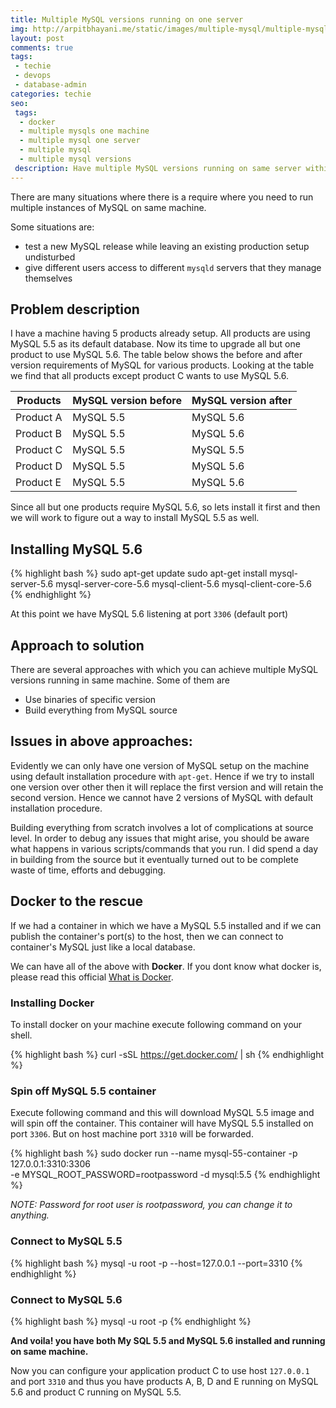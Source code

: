 ```yaml
---
title: Multiple MySQL versions running on one server
img: http://arpitbhayani.me/static/images/multiple-mysql/multiple-mysql.jpg
layout: post
comments: true
tags:
 - techie
 - devops
 - database-admin
categories: techie
seo:
 tags:
  - docker
  - multiple mysqls one machine
  - multiple mysql one server
  - multiple mysql
  - multiple mysql versions
 description: Have multiple MySQL versions running on same server within 5 minutes.
---
```


There are many situations where there is a require where you need to run multiple instances of MySQL on same machine.

Some situations are:

- test a new MySQL release while leaving an existing production setup undisturbed
- give different users access to different `mysqld` servers that they manage themselves

## Problem description
I have a machine having 5 products already setup. All products are using MySQL 5.5 as its default database. Now its time to upgrade all but one product to use MySQL 5.6. The table below shows the before and after version requirements of MySQL for various products. Looking at the table we find that all products except product C wants to use MySQL 5.6.

<table class="ui small table">
<thead>
    <th>Products</th>
    <th>MySQL version before</th>
    <th>MySQL version after</th>
</thead>
<tbody>
     <tr>
         <td>Product A</td>
         <td>MySQL 5.5</td>
         <td>MySQL 5.6</td>
     </tr>
     <tr>
         <td>Product B</td>
         <td>MySQL 5.5</td>
         <td>MySQL 5.6</td>
     </tr>
     <tr class="negative">
         <td>Product C</td>
         <td>MySQL 5.5</td>
         <td>MySQL 5.5</td>
     </tr>
     <tr>
         <td>Product D</td>
         <td>MySQL 5.5</td>
         <td>MySQL 5.6</td>
     </tr>
     <tr>
         <td>Product E</td>
         <td>MySQL 5.5</td>
         <td>MySQL 5.6</td>
     </tr>
</tbody>
</table>

Since all but one products require MySQL 5.6, so lets install it first and then we will work to figure out a way to install MySQL 5.5 as well.

## Installing MySQL 5.6
{% highlight bash %}
sudo apt-get update
sudo apt-get install mysql-server-5.6 mysql-server-core-5.6 mysql-client-5.6 mysql-client-core-5.6
{% endhighlight %}

At this point we have MySQL 5.6 listening at port `3306` (default port)

## Approach to solution
There are several approaches with which you can achieve multiple MySQL versions running in same machine. Some of them are

- Use binaries of specific version
- Build everything from MySQL source

## Issues in above approaches:
Evidently we can only have one version of MySQL setup on the machine using default installation procedure with `apt-get`. Hence if we try to install one version over other then it will replace the first version and will retain the second version. Hence we cannot have 2 versions of MySQL with default installation procedure.

Building everything from scratch involves a lot of complications at source level. In order to debug any issues that might arise, you should be aware what happens in various scripts/commands that you run. I did spend a day in building from the source but it eventually turned out to be complete waste of time, efforts and debugging.

## Docker to the rescue
If we had a container in which we have a MySQL 5.5 installed and if we can publish the container's port(s) to the host, then we can connect to container's MySQL just like a local database.

We can have all of the above with **Docker**. If you dont know what docker is, please read this official [What is Docker](https://www.docker.com/what-docker).

### Installing Docker
To install docker on your machine execute following command on your shell.

{% highlight bash %}
curl -sSL https://get.docker.com/ | sh
{% endhighlight %}

### Spin off MySQL 5.5 container
Execute following command and this will download MySQL 5.5 image and will spin off the container. This container will have MySQL 5.5 installed on port `3306`. But on host machine port `3310` will be forwarded.

{% highlight bash %}
sudo docker run --name mysql-55-container -p 127.0.0.1:3310:3306 \
     -e MYSQL_ROOT_PASSWORD=rootpassword -d mysql:5.5
{% endhighlight %}

_NOTE: Password for root user is rootpassword, you can change it to anything._

### Connect to MySQL 5.5
{% highlight bash %}
mysql -u root -p --host=127.0.0.1 --port=3310
{% endhighlight %}

### Connect to MySQL 5.6
{% highlight bash %}
mysql -u root -p
{% endhighlight %}

**And voila! you have both My SQL 5.5 and MySQL 5.6 installed and running on same machine.**

Now you can configure your application product C to use host `127.0.0.1` and port `3310` and thus you have products A, B, D and E running on MySQL 5.6 and product C running on MySQL 5.5.
